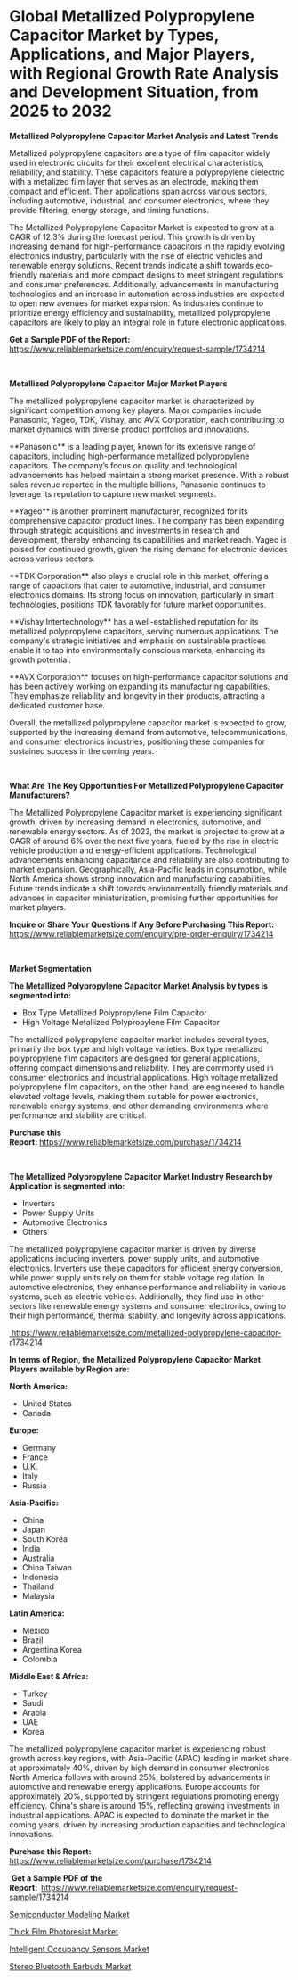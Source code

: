 <p><h1>Global Metallized Polypropylene Capacitor Market by Types, Applications, and Major Players, with Regional Growth Rate Analysis and Development Situation, from 2025 to 2032</h1></p><p><strong>Metallized Polypropylene Capacitor Market Analysis and Latest Trends</strong></p>
<p><p>Metallized polypropylene capacitors are a type of film capacitor widely used in electronic circuits for their excellent electrical characteristics, reliability, and stability. These capacitors feature a polypropylene dielectric with a metalized film layer that serves as an electrode, making them compact and efficient. Their applications span across various sectors, including automotive, industrial, and consumer electronics, where they provide filtering, energy storage, and timing functions. </p><p>The Metallized Polypropylene Capacitor Market is expected to grow at a CAGR of 12.3% during the forecast period. This growth is driven by increasing demand for high-performance capacitors in the rapidly evolving electronics industry, particularly with the rise of electric vehicles and renewable energy solutions. Recent trends indicate a shift towards eco-friendly materials and more compact designs to meet stringent regulations and consumer preferences. Additionally, advancements in manufacturing technologies and an increase in automation across industries are expected to open new avenues for market expansion. As industries continue to prioritize energy efficiency and sustainability, metallized polypropylene capacitors are likely to play an integral role in future electronic applications.</p></p>
<p><strong>Get a Sample PDF of the Report:&nbsp;</strong> <a href="https://www.reliablemarketsize.com/enquiry/request-sample/1734214?utm_campaign=1991&utm_medium=2&utm_source=Github&utm_content=ia&utm_term=06042025&utm_id=metallized-polypropylene-capacitor">https://www.reliablemarketsize.com/enquiry/request-sample/1734214</a></p>
<p>&nbsp;</p>
<p><strong>Metallized Polypropylene Capacitor Major Market Players</strong></p>
<p><p>The metallized polypropylene capacitor market is characterized by significant competition among key players. Major companies include Panasonic, Yageo, TDK, Vishay, and AVX Corporation, each contributing to market dynamics with diverse product portfolios and innovations.</p><p>**Panasonic** is a leading player, known for its extensive range of capacitors, including high-performance metallized polypropylene capacitors. The company’s focus on quality and technological advancements has helped maintain a strong market presence. With a robust sales revenue reported in the multiple billions, Panasonic continues to leverage its reputation to capture new market segments.</p><p>**Yageo** is another prominent manufacturer, recognized for its comprehensive capacitor product lines. The company has been expanding through strategic acquisitions and investments in research and development, thereby enhancing its capabilities and market reach. Yageo is poised for continued growth, given the rising demand for electronic devices across various sectors.</p><p>**TDK Corporation** also plays a crucial role in this market, offering a range of capacitors that cater to automotive, industrial, and consumer electronics domains. Its strong focus on innovation, particularly in smart technologies, positions TDK favorably for future market opportunities.</p><p>**Vishay Intertechnology** has a well-established reputation for its metallized polypropylene capacitors, serving numerous applications. The company's strategic initiatives and emphasis on sustainable practices enable it to tap into environmentally conscious markets, enhancing its growth potential.</p><p>**AVX Corporation** focuses on high-performance capacitor solutions and has been actively working on expanding its manufacturing capabilities. They emphasize reliability and longevity in their products, attracting a dedicated customer base.</p><p>Overall, the metallized polypropylene capacitor market is expected to grow, supported by the increasing demand from automotive, telecommunications, and consumer electronics industries, positioning these companies for sustained success in the coming years.</p></p>
<p>&nbsp;</p>
<p><strong>What Are The Key Opportunities For Metallized Polypropylene Capacitor Manufacturers?</strong></p>
<p><p>The Metallized Polypropylene Capacitor market is experiencing significant growth, driven by increasing demand in electronics, automotive, and renewable energy sectors. As of 2023, the market is projected to grow at a CAGR of around 6% over the next five years, fueled by the rise in electric vehicle production and energy-efficient applications. Technological advancements enhancing capacitance and reliability are also contributing to market expansion. Geographically, Asia-Pacific leads in consumption, while North America shows strong innovation and manufacturing capabilities. Future trends indicate a shift towards environmentally friendly materials and advances in capacitor miniaturization, promising further opportunities for market players.</p></p>
<p><strong>Inquire or Share Your Questions If Any Before Purchasing This Report:</strong> <a href="https://www.reliablemarketsize.com/enquiry/pre-order-enquiry/1734214?utm_campaign=1991&utm_medium=2&utm_source=Github&utm_content=ia&utm_term=06042025&utm_id=metallized-polypropylene-capacitor">https://www.reliablemarketsize.com/enquiry/pre-order-enquiry/1734214</a></p>
<p>&nbsp;</p>
<p><strong>Market Segmentation</strong></p>
<p><strong>The Metallized Polypropylene Capacitor Market Analysis by types is segmented into:</strong></p>
<p><ul><li>Box Type Metallized Polypropylene Film Capacitor</li><li>High Voltage Metallized Polypropylene Film Capacitor</li></ul></p>
<p><p>The metallized polypropylene capacitor market includes several types, primarily the box type and high voltage varieties. Box type metallized polypropylene film capacitors are designed for general applications, offering compact dimensions and reliability. They are commonly used in consumer electronics and industrial applications. High voltage metallized polypropylene film capacitors, on the other hand, are engineered to handle elevated voltage levels, making them suitable for power electronics, renewable energy systems, and other demanding environments where performance and stability are critical.</p></p>
<p><strong>Purchase this Report:&nbsp;</strong><a href="https://www.reliablemarketsize.com/purchase/1734214?utm_campaign=1991&utm_medium=2&utm_source=Github&utm_content=ia&utm_term=06042025&utm_id=metallized-polypropylene-capacitor">https://www.reliablemarketsize.com/purchase/1734214</a></p>
<p>&nbsp;</p>
<p><strong>The Metallized Polypropylene Capacitor Market Industry Research by Application is segmented into:</strong></p>
<p><ul><li>Inverters</li><li>Power Supply Units</li><li>Automotive Electronics</li><li>Others</li></ul></p>
<p><p>The metallized polypropylene capacitor market is driven by diverse applications including inverters, power supply units, and automotive electronics. Inverters use these capacitors for efficient energy conversion, while power supply units rely on them for stable voltage regulation. In automotive electronics, they enhance performance and reliability in various systems, such as electric vehicles. Additionally, they find use in other sectors like renewable energy systems and consumer electronics, owing to their high performance, thermal stability, and longevity across applications.</p></p>
<p><a href="https://www.reliablemarketsize.com/metallized-polypropylene-capacitor-r1734214?utm_campaign=1991&utm_medium=2&utm_source=Github&utm_content=ia&utm_term=06042025&utm_id=metallized-polypropylene-capacitor">&nbsp;https://www.reliablemarketsize.com/metallized-polypropylene-capacitor-r1734214</a></p>
<p><strong>In terms of Region, the Metallized Polypropylene Capacitor Market Players available by Region are:</strong></p>
<p>
    <p> <strong> North America: </strong>
        <ul>
            <li>United States</li>
            <li>Canada</li>
        </ul>
        </p> 
    <p> <strong> Europe: </strong>
        <ul>
            <li>Germany</li>
            <li>France</li>
            <li>U.K.</li>
            <li>Italy</li>
            <li>Russia</li>
        </ul>
        </p> 
    <p> <strong> Asia-Pacific: </strong>
        <ul>
            <li>China</li>
            <li>Japan</li>
            <li>South Korea</li>
            <li>India</li>
            <li>Australia</li>
            <li>China Taiwan</li>
            <li>Indonesia</li>
            <li>Thailand</li>
            <li>Malaysia</li>
        </ul>
        </p> 
    <p> <strong> Latin America: </strong>
        <ul>
            <li>Mexico</li>
            <li>Brazil</li>
            <li>Argentina Korea</li>
            <li>Colombia</li>
        </ul>
        </p> 
    <p> <strong> Middle East & Africa: </strong>
        <ul>
            <li>Turkey</li>
            <li>Saudi</li>
            <li>Arabia</li>
            <li>UAE</li>
            <li>Korea</li>
        </ul>
    </p>
    </p>
<p><p>The metallized polypropylene capacitor market is experiencing robust growth across key regions, with Asia-Pacific (APAC) leading in market share at approximately 40%, driven by high demand in consumer electronics. North America follows with around 25%, bolstered by advancements in automotive and renewable energy applications. Europe accounts for approximately 20%, supported by stringent regulations promoting energy efficiency. China's share is around 15%, reflecting growing investments in industrial applications. APAC is expected to dominate the market in the coming years, driven by increasing production capacities and technological innovations.</p></p>
<p><strong>Purchase this Report: </strong><a href="https://www.reliablemarketsize.com/purchase/1734214?utm_campaign=1991&utm_medium=2&utm_source=Github&utm_content=ia&utm_term=06042025&utm_id=metallized-polypropylene-capacitor">https://www.reliablemarketsize.com/purchase/1734214</a></p>
<p>&nbsp;<strong>Get a Sample PDF of the Report:&nbsp;&nbsp;</strong><a href="https://www.reliablemarketsize.com/enquiry/request-sample/1734214?utm_campaign=1991&utm_medium=2&utm_source=Github&utm_content=ia&utm_term=06042025&utm_id=metallized-polypropylene-capacitor">https://www.reliablemarketsize.com/enquiry/request-sample/1734214</a></p>
<p><strong></strong></p>
<p><p><a href="https://github.com/YashRP12/Market-Research-Report-List-7/blob/main/semiconductor-modeling-market.md?utm_campaign=1991&utm_medium=2&utm_source=Github&utm_content=ia&utm_term=06042025&utm_id=metallized-polypropylene-capacitor">Semiconductor Modeling Market</a></p><p><a href="https://github.com/fallalenoswG/Market-Research-Report-List-1/blob/main/thick-film-photoresist-market.md?utm_campaign=1991&utm_medium=2&utm_source=Github&utm_content=ia&utm_term=06042025&utm_id=metallized-polypropylene-capacitor">Thick Film Photoresist Market</a></p><p><a href="https://github.com/gfellcincot4/Market-Research-Report-List-1/blob/main/intelligent-occupancy-sensors-market.md?utm_campaign=1991&utm_medium=2&utm_source=Github&utm_content=ia&utm_term=06042025&utm_id=metallized-polypropylene-capacitor">Intelligent Occupancy Sensors Market</a></p><p><a href="https://github.com/countpapajwp/Market-Research-Report-List-1/blob/main/stereo-bluetooth-earbuds-market.md?utm_campaign=1991&utm_medium=2&utm_source=Github&utm_content=ia&utm_term=06042025&utm_id=metallized-polypropylene-capacitor">Stereo Bluetooth Earbuds Market</a></p></p>